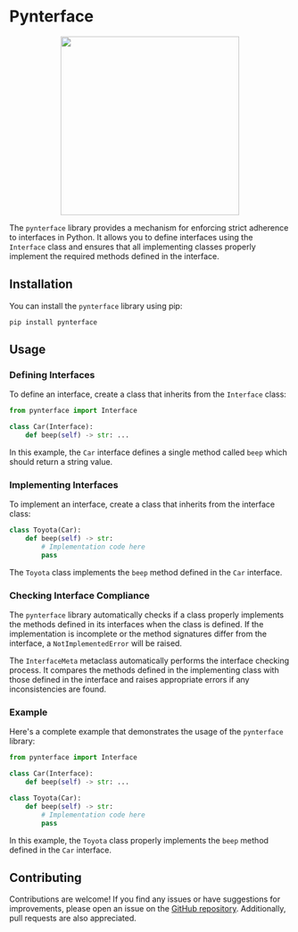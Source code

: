 # Pynterface

<p align=center><img src="https://user-images.githubusercontent.com/81781443/239747868-95aa6941-0400-4ee7-b2b7-86f0e02fd247.png" width=320/></p>

The `pynterface` library provides a mechanism for enforcing strict adherence to interfaces in Python. It allows you to define interfaces using the `Interface` class and ensures that all implementing classes properly implement the required methods defined in the interface.

## Installation

You can install the `pynterface` library using pip:

```shell
pip install pynterface
```

## Usage

### Defining Interfaces

To define an interface, create a class that inherits from the `Interface` class:

```python
from pynterface import Interface

class Car(Interface):
    def beep(self) -> str: ...
```

In this example, the `Car` interface defines a single method called `beep` which should return a string value.

### Implementing Interfaces

To implement an interface, create a class that inherits from the interface class:

```python
class Toyota(Car):
    def beep(self) -> str:
        # Implementation code here
        pass
```

The `Toyota` class implements the `beep` method defined in the `Car` interface.

### Checking Interface Compliance

The `pynterface` library automatically checks if a class properly implements the methods defined in its interfaces when the class is defined. If the implementation is incomplete or the method signatures differ from the interface, a `NotImplementedError` will be raised.

The `InterfaceMeta` metaclass automatically performs the interface checking process. It compares the methods defined in the implementing class with those defined in the interface and raises appropriate errors if any inconsistencies are found.

### Example

Here's a complete example that demonstrates the usage of the `pynterface` library:

```python
from pynterface import Interface

class Car(Interface):
    def beep(self) -> str: ...

class Toyota(Car):
    def beep(self) -> str:
        # Implementation code here
        pass
```

In this example, the `Toyota` class properly implements the `beep` method defined in the `Car` interface.

## Contributing

Contributions are welcome! If you find any issues or have suggestions for improvements, please open an issue on the [GitHub repository](https://github.com/bekha-io/pynterface). Additionally, pull requests are also appreciated.
